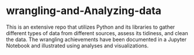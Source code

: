 # wrangling-and-Analyzing-data
This is an extensive repo that utilizes Python and its libraries to gather different types of data from different sources, assess its tidiness, and clean the data. The wrangling achievements have been documented in a Jupyter Notebook and illustrated using analyses and visualizations. 
